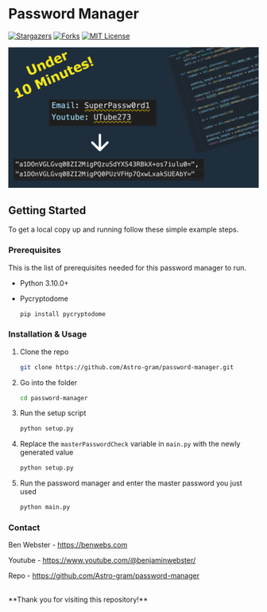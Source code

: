 # Password Manager

[![Stargazers][stars-shield]][stars-url]
[![Forks][forks-shield]][forks-url]
[![MIT License][license-shield]][license-url]

![Project Image](https://raw.githubusercontent.com/Astro-gram/password-manager/master/projectImage.png)

## Getting Started

To get a local copy up and running follow these simple example steps.

### Prerequisites

This is the list of prerequisites needed for this password manager to run.
* Python 3.10.0+
* Pycryptodome

  ```sh
  pip install pycryptodome
  ```

### Installation & Usage

1. Clone the repo
   ```sh
   git clone https://github.com/Astro-gram/password-manager.git
   ```
3. Go into the folder
   ```sh
   cd password-manager
   ```
4. Run the setup script
   ```sh
   python setup.py
   ```
4. Replace the ```masterPasswordCheck``` variable in ```main.py``` with the newly generated value
   ```sh
   python setup.py
   ```
5. Run the password manager and enter the master password you just used
   ```sh
   python main.py
   ```

### Contact

Ben Webster - https://benwebs.com

Youtube - https://www.youtube.com/@benjaminwebster/

Repo - https://github.com/Astro-gram/password-manager

<br/>
**Thank you for visiting this repository!**

[forks-shield]: https://img.shields.io/github/forks/Astro-gram/password-manager.svg?style=for-the-badge
[forks-url]: https://github.com/Astro-gram/password-manager/network/members
[stars-shield]: https://img.shields.io/github/stars/Astro-gram/password-manager.svg?style=for-the-badge
[stars-url]: https://github.com/Astro-gram/password-manager/stargazers

[license-shield]: https://img.shields.io/github/license/Astro-gram/password-manager.svg?style=for-the-badge
[license-url]: https://github.com/Astro-gram/password-manager/blob/master/LICENSE.txt